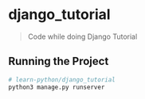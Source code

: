 # django_tutorial
> Code while doing Django Tutorial

## Running the Project
```bash
# learn-python/django_tutorial
python3 manage.py runserver
```
